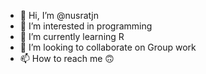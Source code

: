 - 👋 Hi, I’m @nusratjn
- 👀 I’m interested in programming 
- 🌱 I’m currently learning R
- 💞️ I’m looking to collaborate on Group work 
- 📫 How to reach me 🙃

<!---
nusratjn/nusratjn is a ✨ special ✨ repository because its `README.md` (this file) appears on your GitHub profile.
You can click the Preview link to take a look at your changes.
--->
